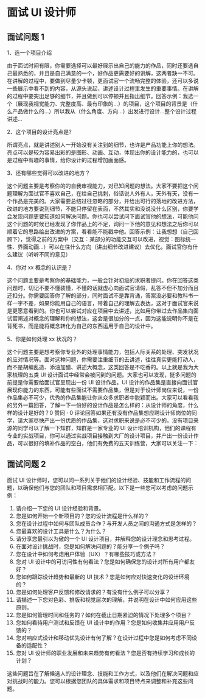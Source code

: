 # 面试 UI 设计师

## 面试问题 1

1、选一个项目介绍

由于面试时间有限，你需要选择可以最好展示出自己的能力的作品，同时还要选自己最熟悉的，并且是自己满意的一个，好作品更需要好的讲解，这两者缺一不可。在讲解的过程中，要做到尽量少卡顿，更面试官一个流畅完整的体验，还可以多说一些展示中看不到的内容，从源头说起，讲述设计过程里发生的重要事情。在讲解的过程中要突出足够的细节，并且做到可以停顿并且指出细节。回答示例：我选一个（展现我视觉能力、完整度高、最有印象的...）的项目，这个项目的背景是（什么产品做什么的...）所以我从（什么角度、方向...）出发进行设计...整个设计过程讲述...

2、这个项目的设计亮点是?

所谓亮点，就是讲述别人一开始没有关注到的细节，也许是产品功能上你的想法。亮点可以是较为容易出彩的是图形、动画、互动，体现出你的设计能力的，也可以是过程中有趣的事情，给你设计的过程增加画面感。

3、还有哪些觉得可以改进的地方？

这个问题主要是考察你的的自我审视能力，对已知问题的想法。大家不要把这个问题理解为面试官不喜欢自己，在给自己挑刺，俗话说人外有人，天外有天，没有一个作品是完美的。大家需要总结过往忽略的部分，并给出可行的落地的改进方法，改进的地方要说到细节，不能只停留在表面，不然其实和没说没什么区别，你要学会发现问题更要知道如何解决问题。你也可以尝试问下面试官他的想法，可能他问这个问题的时候已经发现了你作品上的不足，询问一下他的意见和想法之后你可以顺着它的思路给出改进的方案，看看能不能戳中他。回答示例：让我想想（自己回顾下），觉得之前的方案中（交互：某部分的功能交互可以改进，视觉：图标统一性、界面动画...）可以在往什么方向（讲出细节改进建议）去优化。面试官你有什么建议（听听不同的意见）

4、你对 xx 概念的认识是？

这个问题主要是考察你的基础能力，一般会针对初级的求职者提问。你在回答这类问题时，切记不要不懂装懂，不懂的话就虚心向面试官请假，乱答不但不加分而且还扣分。你需要回答你了解的部分，同时面试不是靠背诵，答案没必要和教科书一样一字不差，如果你能用自己的语言，带着自己的理解去表达，这对于面试官来说是更愿意看到的。你也可以尝试对应在项目中去讲述，比如用你带过去作品集向面试官阐述对概念的理解和你的想法，这会是很加分的一点，因为这能说明你不是在背死书，而是能将概念转化为自己的东西运用于自己的设计中。

5、你是如何处理 xx 状况的？

这个问题主要是想考察你专业外的处理事情能力，包括人际关系的处理、突发状况的应对情况等。面对这种问题，你需要注重细节的去讲述，往往真实更能打动人，而不是胡编乱造、添油加醋、讲述大概念，这类回答是不吃香的。以上就是我为大家梳理的五类 UI 设计面试中经常会被问到的问题。大家也可以发现，挺多问题的前提是你需要给面试官呈现出一份 UI 设计作品。UI 设计的作品集是直接向面试官展现你能力的东西，可能有些面试不需要作品集，但是对于设计师岗位来说，一份作品集必不可少，优秀的作品集能让你从众多求职者中脱颖而出。大家可以看看我的另外一篇回答，了解一下一份好的设计作品是怎么样的：从设计师的角度，什么样的设计是好的？0 赞同 · 0 评论回答如果还有没有作品集想应聘设计师岗位的同学，请大家尽快产出一份优质的作品集，这对求职来说是必不可少的。没有项目来源的同学可以了解一下知群，知群是一家专业的 UI 设计培训机构，他们的课程有专业的实战项目，你可以通过实战项目接触到大厂的设计项目，并产出一份设计作品，可以很好的填补作品的空白，他们有免费的五天训练营，大家可以关注一下：

## 面试问题 2

面试 UI 设计师时，您可以问一系列关于他们的设计经验、技能和工作流程的问题，以确保他们与您的团队和项目需求相匹配。以下是一些您可以考虑的问题示例：

1. 请介绍一下您的 UI 设计经验和背景。
1. 您是如何开始一个新项目的？您的设计流程是什么样的？
1. 您在设计过程中如何与团队成员合作？与开发人员之间的沟通方式是怎样的？
1. 您最喜欢的设计工具是什么？为什么？
1. 请分享您最引以为傲的一个 UI 设计项目，并解释您的设计理念和思考过程。
1. 在面对设计挑战时，您是如何解决问题的？能分享一个例子吗？
1. 您在设计中如何考虑用户体验（UX）？有哪些技巧或方法？
1. 您对 UI 设计中的可访问性有何看法？您是如何确保您的设计对所有用户都友好？
1. 您如何跟踪设计趋势和最新的 UI 技术？您是如何应对快速变化的设计环境的？
1. 您是如何处理客户反馈和修改请求的？有没有什么例子可以分享？
1. 请描述一下您对色彩、排版和视觉层次的理解，并说明在设计中如何应用这些原则。
1. 您是如何管理时间和任务的？如何在截止日期紧迫的情况下处理多个项目？
1. 您如何看待用户测试和反馈在 UI 设计中的作用？您是如何收集并应用用户反馈的？
1. 您对响应式设计和移动优先设计有何了解？在设计过程中您是如何考虑不同设备的适配性？
1. 您对 UI 设计师的职业发展和未来趋势有何看法？您是否有持续学习和成长的计划？

这些问题旨在了解候选人的设计理念、技能和工作方式，以及他们在解决问题和应对挑战时的能力。您可以根据您团队的具体需求和项目特点来调整和补充这些问题。
